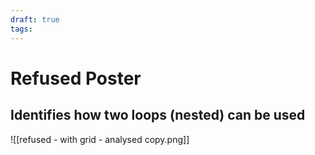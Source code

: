 ```yaml
---
draft: true
tags:
---
```

# Refused Poster

## Identifies how two loops (nested) can be used

![[refused - with grid - analysed copy.png]]